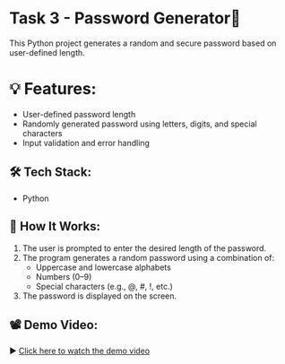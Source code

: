 # Task 3 - Password Generator🔐

This Python project generates a random and secure password based on user-defined length.

# 💡 Features:
- User-defined password length
- Randomly generated password using letters, digits, and special characters
- Input validation and error handling

## 🛠 Tech Stack:
- Python

## 🚀 How It Works:
1. The user is prompted to enter the desired length of the password.
2. The program generates a random password using a combination of:
   - Uppercase and lowercase alphabets
   - Numbers (0–9)
   - Special characters (e.g., @, #, !, etc.)
3. The password is displayed on the screen.

## 📽 Demo Video:
▶ [Click here to watch the demo video](    )